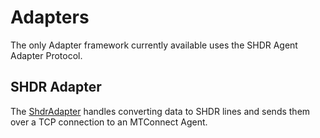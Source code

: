# Adapters
The only Adapter framework currently available uses the SHDR Agent Adapter Protocol.

## SHDR Adapter
The [ShdrAdapter](Shdr/ShdrAdapter.cs) handles converting data to SHDR lines and sends them over a TCP connection to an MTConnect Agent.

